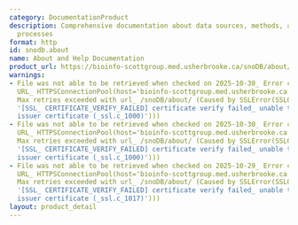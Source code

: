 ```yaml
---
category: DocumentationProduct
description: Comprehensive documentation about data sources, methods, and curation
  processes
format: http
id: snodb.about
name: About and Help Documentation
product_url: https://bioinfo-scottgroup.med.usherbrooke.ca/snoDB/about/
warnings:
- File was not able to be retrieved when checked on 2025-10-30_ Error connecting to
  URL_ HTTPSConnectionPool(host='bioinfo-scottgroup.med.usherbrooke.ca', port=443)_
  Max retries exceeded with url_ /snoDB/about/ (Caused by SSLError(SSLCertVerificationError(1,
  '[SSL_ CERTIFICATE_VERIFY_FAILED] certificate verify failed_ unable to get local
  issuer certificate (_ssl.c_1000)')))
- File was not able to be retrieved when checked on 2025-10-30_ Error connecting to
  URL_ HTTPSConnectionPool(host='bioinfo-scottgroup.med.usherbrooke.ca', port=443)_
  Max retries exceeded with url_ /snoDB/about/ (Caused by SSLError(SSLCertVerificationError(1,
  '[SSL_ CERTIFICATE_VERIFY_FAILED] certificate verify failed_ unable to get local
  issuer certificate (_ssl.c_1000)')))
- File was not able to be retrieved when checked on 2025-10-29_ Error connecting to
  URL_ HTTPSConnectionPool(host='bioinfo-scottgroup.med.usherbrooke.ca', port=443)_
  Max retries exceeded with url_ /snoDB/about/ (Caused by SSLError(SSLCertVerificationError(1,
  '[SSL_ CERTIFICATE_VERIFY_FAILED] certificate verify failed_ unable to get local
  issuer certificate (_ssl.c_1017)')))
layout: product_detail
---
```

